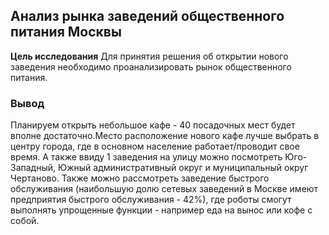## Анализ рынка заведений общественного питания Москвы

**Цель исследования** Для принятия решения об открытии нового заведения необходимо проанализировать рынок общественного питания.

### Вывод

Планируем открыть небольшое кафе - 40 посадочных мест будет вполне достаточно.Место расположение нового кафе лучше выбрать в центру города, где в основном население работает/проводит свое время. А также ввиду 1 заведения на улицу можно посмотреть Юго-Западный, Южный административный округ и муниципальный округ Чертаново.
Также можно рассмотреть заведение быстрого обслуживания (наибольшую долю сетевых заведений в Москве имеют предприятия быстрого обслуживания - 42%), где роботы смогут выполнять упрощенные функции - например еда на вынос или кофе с собой.
